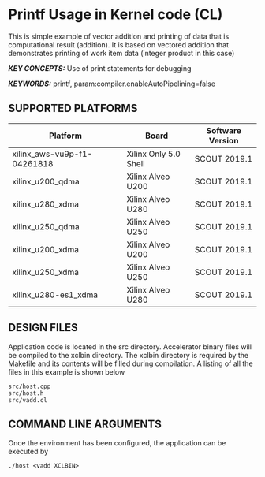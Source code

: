 Printf Usage in Kernel code (CL)
======================

This is simple example of vector addition and printing of data that is computational result (addition). It is based on vectored addition that demonstrates printing of work item data (integer product in this case)

***KEY CONCEPTS:*** Use of print statements for debugging

***KEYWORDS:*** printf, param:compiler.enableAutoPipelining=false

## SUPPORTED PLATFORMS
Platform | Board             | Software Version
---------|-------------------|-----------------
xilinx_aws-vu9p-f1-04261818|Xilinx Only 5.0 Shell|SCOUT 2019.1
xilinx_u200_qdma|Xilinx Alveo U200|SCOUT 2019.1
xilinx_u280_xdma|Xilinx Alveo U280|SCOUT 2019.1
xilinx_u250_qdma|Xilinx Alveo U250|SCOUT 2019.1
xilinx_u200_xdma|Xilinx Alveo U200|SCOUT 2019.1
xilinx_u250_xdma|Xilinx Alveo U250|SCOUT 2019.1
xilinx_u280-es1_xdma|Xilinx Alveo U280|SCOUT 2019.1


##  DESIGN FILES
Application code is located in the src directory. Accelerator binary files will be compiled to the xclbin directory. The xclbin directory is required by the Makefile and its contents will be filled during compilation. A listing of all the files in this example is shown below

```
src/host.cpp
src/host.h
src/vadd.cl
```

##  COMMAND LINE ARGUMENTS
Once the environment has been configured, the application can be executed by
```
./host <vadd XCLBIN>
```

